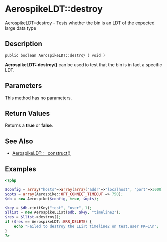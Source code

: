 
# AerospikeLDT::destroy

AerospikeLDT::destroy - Tests whether the bin is an LDT of the expected large data type

## Description

```
public boolean AerospikeLDT::destroy ( void )
```

**AerospikeLDT::destroy()** can be used to test that the bin is in fact a specific
LDT.

## Parameters

This method has no parameters.

## Return Values

Returns a **true** or **false**.

## See Also

- [AerospikeLDT::__construct()](aerospikeldt_construct.md)

## Examples

```php
<?php

$config = array("hosts"=>array(array("addr"=>"localhost", "port"=>3000)));
$opts = array(Aerospike::OPT_CONNECT_TIMEOUT => 750);
$db = new Aerospike($config, true, $opts);

$key = $db->initKey("test", "user", 1);
$llist = new AerospikeLList($db, $key, "timeline2");
$res = $llist->destroy();
if ($res == AerospikeLDT::ERR_DELETE) {
    echo "Failed to destroy the LList timeline2 on test.user PK=1\n";
}
?>
```

